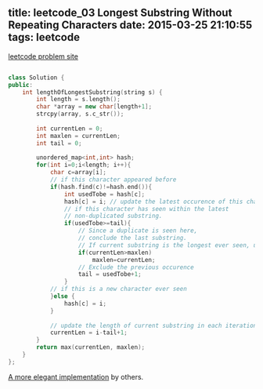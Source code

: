 title: leetcode_03 Longest Substring Without Repeating Characters 
date: 2015-03-25 21:10:55
tags: leetcode
---

[leetcode problem site](https://leetcode.com/problems/longest-substring-without-repeating-characters/)


~~~ C++

class Solution {
public:
    int lengthOfLongestSubstring(string s) {
        int length = s.length();
        char *array = new char[length+1];
        strcpy(array, s.c_str());
        
        int currentLen = 0;
        int maxlen = currentLen;
        int tail = 0;
        
        unordered_map<int,int> hash;
        for(int i=0;i<length; i++){
            char c=array[i];
            // if this character appeared before
            if(hash.find(c)!=hash.end()){
                int usedTobe = hash[c];
                hash[c] = i; // update the latest occurence of this character
                // if this character has seen within the latest 
                // non-duplicated substring.
                if(usedTobe>=tail){
                    // Since a duplicate is seen here, 
                    // conclude the last substring.
                    // If current substring is the longest ever seen, update
                    if(currentLen>maxlen) 
                        maxlen=currentLen;            
                    // Exclude the previous occurence
                    tail = usedTobe+1; 
                }
            // if this is a new character ever seen
            }else {
                hash[c] = i;
            }
            
            // update the length of current substring in each iteration
            currentLen = i-tail+1;
        }
        return max(currentLen, maxlen);
    }
};


~~~


[A more elegant implementation](https://leetcode.com/discuss/13336/shortest-o-n-dp-solution-with-explanations)  by others.